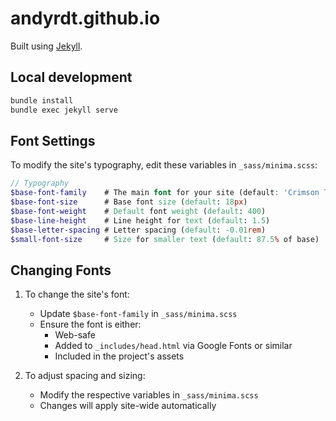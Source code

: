 # andyrdt.github.io

Built using [Jekyll](https://jekyllrb.com/).

## Local development

```bash
bundle install
bundle exec jekyll serve
```

## Font Settings

To modify the site's typography, edit these variables in `_sass/minima.scss`:

```scss
// Typography
$base-font-family    # The main font for your site (default: 'Crimson Text', serif)
$base-font-size      # Base font size (default: 18px)
$base-font-weight    # Default font weight (default: 400)
$base-line-height    # Line height for text (default: 1.5)
$base-letter-spacing # Letter spacing (default: -0.01rem)
$small-font-size     # Size for smaller text (default: 87.5% of base)
```

## Changing Fonts

1. To change the site's font:
   - Update `$base-font-family` in `_sass/minima.scss`
   - Ensure the font is either:
     - Web-safe
     - Added to `_includes/head.html` via Google Fonts or similar
     - Included in the project's assets

2. To adjust spacing and sizing:
   - Modify the respective variables in `_sass/minima.scss`
   - Changes will apply site-wide automatically

